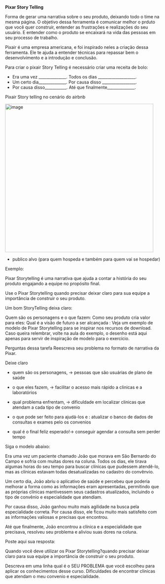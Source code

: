 **Pixar Story Telling**

Forma de gerar uma narrativa sobre o seu produto, deixando todo o time na mesma página.
O objetivo dessa ferramenta é comunicar melhor o prduto que você quer construir, entender as frustrações e realizações do seu usuário.
E entender como o produto se encaixará na vida das pessoas em seu processo de trabalho.

Pixair é uma empresa americana, e foi inspirado neles a criação dessa ferramenta.
Ele te ajuda a entender técnicas para repassar bem o desenvolvimento e a introdução e conclusão.

Para criar o pixair Story Telling é necessário criar uma receita de bolo:

   - Era uma vez ______________. Todos os dias ___________________.
   - Um certo dia______________. Por causa disso _________________.
   - Por causa disso___________.  Até que finalmente______________.


Pixair Story telling no cenário do airbnb

<img width="481" alt="image" src="https://github.com/aevilesaguiar/UX-Design/assets/52088444/d785063e-ae00-406c-9efd-79b0463ec614">

- publico alvo (para quem hospeda e também para quem vai se hospedar)
  

Exemplo:

Pixar Storytelling é uma narrativa que ajuda a contar a história do seu produto engajando a equipe no propósito final.

Use o Pixar Storytelling quando precisar deixar claro para sua equipe a importância de construir o seu produto.

Um bom StoryTelling deixa claro:

Quem são os personagens e o que fazem:
Como seu produto cria valor para eles: 
Qual é a visão de futuro a ser alcançada : 
Veja um exemplo de modelo de Pixar Storytelling para se inspirar nos recursos de download. Caso queira relembrar, volte na aula do exemplo, o desenho está aqui apenas para servir de inspiração de modelo para o exercício.



Perguntas dessa tarefa
Reescreva seu problema no formato de narrativa da Pixar.

Deixe claro 

- quem são os personagens, -> pessoas que são usuárias de plano de saúde

- o que eles fazem, -> facilitar o acesso mais rápido a clinicas e a laboratórios

- qual problema enfrentam, -> dificuldade em localizar clinicas que atendam a cada tipo de convenio

- o que pode ser feito para ajudá-los e : atualizar o banco de dados de consultas e exames pelo os convenios

- qual é o final feliz esperado!-> conseguir agendar a consulta sem perder tempo

Siga o modelo abaixo:

Era uma vez um paciente chamado João que morava em São Bernardo do Campo e sofria com muitas dores na coluna. Todos os dias, ele tirava algumas horas do seu tempo para buscar clínicas que pudessem atendê-lo, mas as clínicas estavam todas desatualizadas no cadastro do convênvio.

Um certo dia, João abriu o aplicativo de saúde e percebeu que poderia melhorar a forma como as informações eram apresentadas, permitindo que as próprias clínicas mantivessem seus cadastros atualizados, incluindo o tipo de convênio e especialidade que atendiam.

Por causa disso, João ganhou muito mais agilidade na busca pela especialidade correta. Por causa disso, ele ficou muito mais satisfeito com as informações valiosas e precisas que encontrou.

Até que finalmente, João encontrou a clínica e a especialidade que precisava, resolveu seu problema e aliviou suas dores na coluna.

Poste aqui sua resposta:

Quando você deve utilizar os Pixar Storytelling?quando precisar deixar claro para sua equipe a importância de construir o seu produto.

Descreva em uma linha qual é o SEU PROBLEMA que você escolheu para aplicar os conhecimentos desse curso.
Dificuldades de encontrar clinicas que atendam o meu convenio e especialidade.














